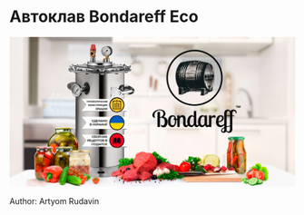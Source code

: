 <h1><strong>Автоклав Bondareff Eco</strong></h1>

<p>
	<img src="app/img/mainLogo.jpg" alt="Bondareff Eco">
</p>

<p>Author: Artyom Rudavin</p>
